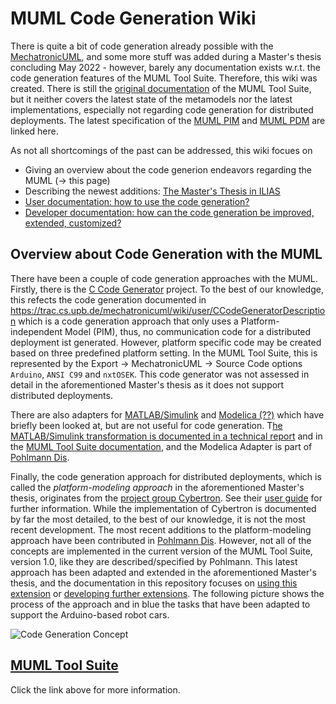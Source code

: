 # MUML Code Generation Wiki

There is quite a bit of code generation already possible with the [MechatronicUML](http://www.mechatronicuml.org/de/index.html), and some more stuff was added during a Master's thesis concluding May 2022 - however, barely any documentation exists w.r.t. the code generation features of the MUML Tool Suite. Therefore, this wiki was created. There is still the  [original documentation](https://trac.cs.upb.de/mechatronicuml/wiki) of the MUML Tool Suite, but it neither covers the latest state of the metamodels nor the latest implementations, especially not regarding code generation for distributed deployments. The latest specification of the [MUML PIM](https://www.hni.uni-paderborn.de/publikationen/publikationen/?tx_hnippview_pi1%5Bpublikation%5D=9478) and [MUML PDM](https://www.hni.uni-paderborn.de/publikationen/publikationen/?tx_hnippview_pi1%5Bpublikation%5D=8015) are linked here.

As not all shortcomings of the past can be addressed, this wiki focues on
* Giving an overview about the code generion endeavors regarding the MUML (-> this page)
* Describing the newest additions: [The Master's Thesis in ILIAS](https://ilias3.uni-stuttgart.de/goto_Uni_Stuttgart_fold_2617551.html)
* [User documentation: how to use the code generation?](user-documentation/main.md)
* [Developer documentation: how can the code generation be improved, extended, customized?](dev-documentation/main.md)

## Overview about Code Generation with the MUML

There have been a couple of code generation approaches with the MUML. Firstly, there is the [C Code Generator](https://github.com/fraunhofer-iem/mechatronicuml-codegen-c) project. To the best of our knowledge, this refects the code generation documented in https://trac.cs.upb.de/mechatronicuml/wiki/user/CCodeGeneratorDescription which is a code generation approach that only uses a Platform-independent Model (PIM), thus, no communication code for a distributed deployment ist generated. However, platform specific code may be created based on three predefined platform setting. In the MUML Tool Suite, this is represented by the Export -> MechatronicUML -> Source Code options ```Arduino```, ```ANSI C99``` and ```nxtOSEK```. This code generator was not assessed in detail in the aforementioned Master's thesis as it does not support distributed deployments.

There are also adapters for [MATLAB/Simulink](https://github.com/fraunhofer-iem/mechatronicuml-simulinkadapter) and [Modelica (??)](https://github.com/fraunhofer-iem/mechatronicuml-modelicaadapter) which have briefly been looked at, but are not useful for code generation. T[he MATLAB/Simulink transformation is documented in a technical report](https://www.hni.uni-paderborn.de/publikationen/publikationen/?tx_hnippview_pi1%5Bpublikation%5D=8234) and in the [MUML Tool Suite documentation](https://trac.cs.upb.de/mechatronicuml/wiki/FujabaUserGuide/TutorialMUMLMatlab), and the Modelica Adapter is part of [Pohlmann Dis](https://digital.ub.uni-paderborn.de/hs/content/titleinfo/2824732).

Finally, the code generation approach for distributed deployments, which is called the *platform-modeling approach* in the aforementioned Master's thesis, originates from the [project group Cybertron](https://www.hni.uni-paderborn.de/sse/lehre/projektgruppenarchiv/projektgruppe-cybertron/). See their [user guide](https://trac.cs.upb.de/mechatronicuml/wiki/PGCybertron/userguide) for further information. While the implementation of Cybertron is documented by far the most detailed, to the best of our knowledge, it is not the most recent development. The most recent additions to the platform-modeling approach have been contributed in [Pohlmann Dis](https://digital.ub.uni-paderborn.de/hs/content/titleinfo/2824732). However, not all of the concepts are implemented in the current version of the MUML Tool Suite, version 1.0, like they are described/specified by Pohlmann. This latest approach has been adapted and extended in the aforementioned Master's thesis, and the documentation in this repository focuses on [using this extension](user-documentation/main.md) or [developing further extensions](dev-documentation/main.md). The following picture shows the process of the approach and in blue the tasks that have been adapted to support the Arduino-based robot cars.

![Code Generation Concept](./user-documentation/graphix/codegen_concept.png)

## [MUML Tool Suite](https://github.com/SQA-Robo-Lab/MUML_1_0-win32-x86_64)

Click the link above for more information.